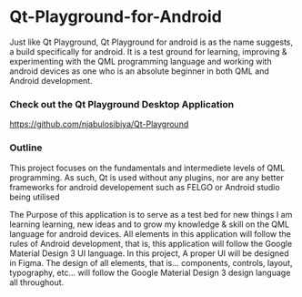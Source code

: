 # Qt-Playground-for-Android
Just like Qt Playground, Qt Playground for android is as the name suggests, a build specifically for android. It is a test ground for learning, improving & experimenting with the QML programming language and working with android devices as one who is an absolute beginner in both QML and Android development.

### Check out the Qt Playground Desktop Application
https://github.com/njabulosibiya/Qt-Playground


### Outline
This project focuses on the fundamentals and intermediete levels of QML programming. As such, Qt is used without any plugins, nor are any better frameworks for android developement such as FELGO or Android studio being utilised 

The Purpose of this application is to serve as a test bed for new things I am learning learning, new ideas and to grow my knowledge & skill on the QML language for android devices. All elements in this application will follow the rules of Android development, that is, this application will follow the Google Material Design 3 UI language. In this project, A proper UI will be designed in Figma. The design of all elements, that is... components, controls, layout, typography, etc... will follow the Google Material Design 3 design language all throughout.


